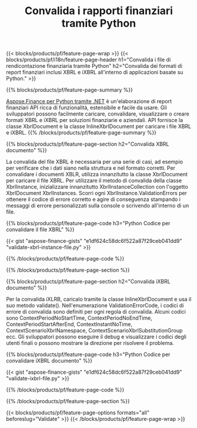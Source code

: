 ﻿---
title: Convalida i rapporti finanziari tramite Python
url: /it/python-net/validate/
description:  Python codice per convalidare i rapporti finanziari nei file XBRL e iXBRL tramite la libreria Python.
---
{{< blocks/products/pf/feature-page-wrap >}}
{{< blocks/products/pf/i18n/feature-page-header h1="Convalida i file di rendicontazione finanziaria tramite Python" h2="Convalida dei formati di report finanziari inclusi XBRL e iXBRL all\'interno di applicazioni basate su Python." >}}

{{% blocks/products/pf/feature-page-summary %}}

[Aspose.Finance per Python tramite .NET](https://products.aspose.com/finance/python-net/) è un'elaborazione di report finanziari API ricca di funzionalità, estensibile e facile da usare. Gli sviluppatori possono facilmente caricare, convalidare, visualizzare o creare formati XBRL e iXBRL per soluzioni finanziarie e aziendali. API fornisce la classe XbrlDocument e la classe InlineXbrlDocument per caricare i file XBRL e iXBRL.
{{% /blocks/products/pf/feature-page-summary %}}

{{% blocks/products/pf/feature-page-section h2="Convalida XBRL documento" %}}

La convalida del file XBRL è necessaria per una serie di casi, ad esempio per verificare che i dati siano nella struttura e nel formato corretti. Per convalidare i documenti XBLR, utilizza innanzitutto la classe XbrlDocument per caricare il file XBRL. Per utilizzare il metodo di convalida della classe XbrlInstance, inizializzare innanzitutto XbrlInstanceCollection con l'oggetto XbrlDocument XbrlInstances. Scorri ogni XbrlInstance.ValidationErrors per ottenere il codice di errore corretto e agire di conseguenza stampando i messaggi di errore personalizzati sulla console o scrivendo all'interno di un file.

{{% blocks/products/pf/feature-page-code h3="Python Codice per convalidare il file XBRL" %}}

{{< gist "aspose-finance-gists" "e1df624c58dc6f522a87f29ceb041dd9" "validate-xbrl-instance-file.py" >}} 

{{% /blocks/products/pf/feature-page-code %}}

{{% /blocks/products/pf/feature-page-section %}}

{{% blocks/products/pf/feature-page-section h2="Convalida iXBRL documento" %}}

Per la convalida iXLRB, caricalo tramite la classe InlineXbrlDocument e usa il suo metodo validate(). Nell'enumerazione ValidationErrorCode, i codici di errore di convalida sono definiti per ogni regola di convalida. Alcuni codici sono ContextPeriodNoStartTime, ContextPeriodNoEndTime, ContextPeriodStartAfterEnd, ContextInstantNoTime, ContextScenarioXbrlNamespace, ContextScenarioXbrlSubstitutionGroup ecc. Gli sviluppatori possono eseguire il debug e visualizzare i codici degli utenti finali o possono mostrare la direzione per risolvere il problema.

{{% blocks/products/pf/feature-page-code h3="Python Codice per convalidare iXBRL documento" %}}

{{< gist "aspose-finance-gists" "e1df624c58dc6f522a87f29ceb041dd9" "validate-ixbrl-file.py" >}}

{{% /blocks/products/pf/feature-page-code %}}

{{% /blocks/products/pf/feature-page-section %}}

{{< blocks/products/pf/feature-page-options formats="all" beforeslug="Validate" >}}
{{< /blocks/products/pf/feature-page-wrap >}}
